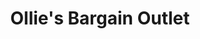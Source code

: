 ---
title: "Ollie's Bargain Outlet"
url: /spartanburg/ollies-bargain-outlet/
shop: variety store
---